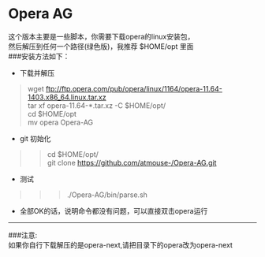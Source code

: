 Opera AG  
=========================

这个版本主要是一些脚本，你需要下载opera的linux安装包，  
然后解压到任何一个路径(绿色版)，我推荐 $HOME/opt 里面  
###安装方法如下：  
+ 下载并解压  
> wget ftp://ftp.opera.com/pub/opera/linux/1164/opera-11.64-1403.x86_64.linux.tar.xz  
 tar xf opera-11.64-*.tar.xz -C $HOME/opt/  
 cd $HOME/opt  
 mv opera Opera-AG  
+ git 初始化  
>> cd $HOME/opt/  
 git clone https://github.com/atmouse-/Opera-AG.git  
+ 测试  
>>> ./Opera-AG/bin/parse.sh  
+ 全部OK的话，说明命令都没有问题，可以直接双击opera运行  

*****************************
###注意:  
如果你自行下载解压的是opera-next,请把目录下的opera改为opera-next  


